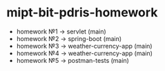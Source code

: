 # mipt-bit-pdris-homework
- homework №1 -> servlet (main)
- homework №2 -> spring-boot (main)
- homework №3 -> weather-currency-app (main)
- homework №4 -> weather-currency-app (main)
- homework №5 -> postman-tests (main)
